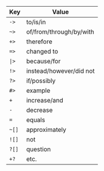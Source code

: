 | Key | Value |
|-----|-------|
| `->` | to/is/in |
| `~>` | of/from/through/by/with |
| `+>` | therefore |
| `=>` | changed to |
| <code>&#124;></code> | because/for |
| `!>` | instead/however/did not |
| `?>` | if/possibly |
| `#>` | example |
| `+` | increase/and |
| `-` | decrease |
| `=` | equals |
| `~[]` | approximately |
| `![]` | not |
| `?[]` | question |
| `+?` | etc. |
